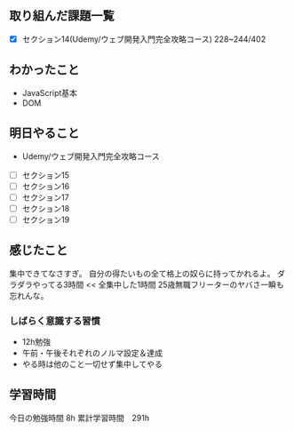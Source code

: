 ## 取り組んだ課題一覧
- [x] セクション14(Udemy/ウェブ開発入門完全攻略コース) 228~244/402

## わかったこと
- JavaScript基本
- DOM

## 明日やること
- Udemy/ウェブ開発入門完全攻略コース
- [ ] セクション15
- [ ] セクション16
- [ ] セクション17
- [ ] セクション18
- [ ] セクション19

## 感じたこと
集中できてなさすぎ。
自分の得たいもの全て格上の奴らに持ってかれるよ。
ダラダラやってる3時間 << 全集中した1時間
25歳無職フリーターのヤバさ一瞬も忘れんな。

### しばらく意識する習慣

- 12h勉強
- 午前・午後それぞれのノルマ設定＆達成
- やる時は他のこと一切せず集中してやる


## 学習時間
今日の勉強時間 8h
累計学習時間　291h
